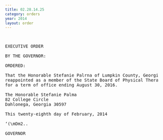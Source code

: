 ```yaml
---
title: 02.28.14.25
category: orders
year: 2014
layout: order
---
```


<pre> 

EXECUTIVE ORDER

BY THE GOVERNOR:

ORDERED:

That the Honorable Stefanie Palrna of Lumpkin County, Georgia, is
reappointed as a member of the State Board of Physical Therapy,
for a term of office ending August 30, 2016.

The Honorable Stefanie Palma
82 College Circle
Dahlonega, Georgia 30597

This twenty-eighth day of February, 2014

‘(\mDm2..

GOVERNOR

</pre>
